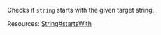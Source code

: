 Checks if <code>string</code> starts with the given target string.
  
Resources: [String#startsWith](https://developer.mozilla.org/docs/Web/JavaScript/Reference/Global_Objects/String/startsWith)
